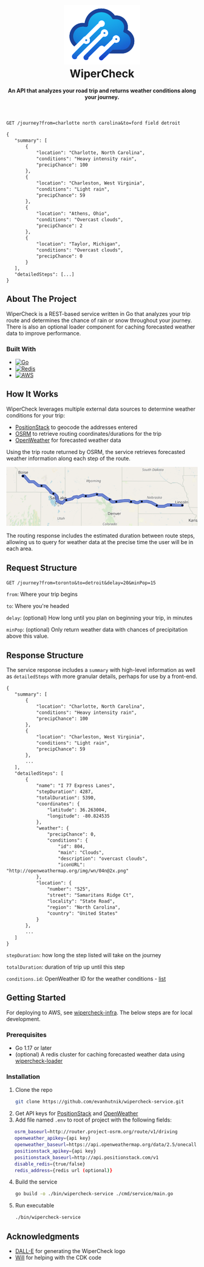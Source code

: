 
<h1 align="center">
  <br>
  <img src="images/logo.png" alt="WiperCheck" width="200">
  <br>
  WiperCheck
  <br>
</h1>
<h4 align="center">An API that analyzes your road trip and returns weather conditions along your journey.</h4>
<br/>


`GET /journey?from=charlotte north carolina&to=ford field detroit`


    { 
       "summary": [
           { 
               "location": "Charlotte, North Carolina", 
               "conditions": "Heavy intensity rain", 
               "precipChance": 100 
           }, 
           {   
               "location": "Charleston, West Virginia", 
               "conditions": "Light rain", 
               "precipChance": 59 
           },
           { 
               "location": "Athens, Ohio", 
               "conditions": "Overcast clouds", 
               "precipChance": 2 
           },
           { 
               "location": "Taylor, Michigan",
               "conditions": "Overcast clouds",
               "precipChance": 0 
           } 
       ],
       "detailedSteps": [...]
    }


## About The Project

WiperCheck is a REST-based service written in Go that analyzes your trip route and determines the chance of rain or snow throughout your journey. There is also an optional loader component for caching forecasted weather data to improve performance.

### Built With
* [![Go][go-shield]][go-url]
* [![Redis][redis-shield]][redis-url]
* [![AWS][aws-shield]][aws-url]

## How It Works
WiperCheck leverages multiple external data sources to determine weather conditions for your trip:
- [PositionStack](https://positionstack.com/) to geocode the addresses entered
- [OSRM](https://project-osrm.org/) to retrieve routing coordinates/durations for the trip
- [OpenWeather](https://openweathermap.org/) for forecasted weather data

Using the trip route returned by OSRM, the service retrieves forecasted weather information along each step of the route.

<img src="images/route.png" alt="Logo" width=700>

The routing response includes the estimated duration between route steps, allowing us to query for weather data at the precise time the user will be in each area.


## Request Structure

`GET /journey?from=toronto&to=detroit&delay=20&minPop=15`

`from`: Where your trip begins

`to`: Where you're headed

`delay`: (optional) How long until you plan on beginning your trip, in minutes

`minPop`: (optional) Only return weather data with chances of precipitation above this value.

## Response Structure
The service response includes a `summary` with high-level information as well as `detailedSteps` with more granular details, perhaps for use by a front-end.

    { 
       "summary": [
           { 
               "location": "Charlotte, North Carolina", 
               "conditions": "Heavy intensity rain", 
               "precipChance": 100 
           },
           { 
               "location": "Charleston, West Virginia", 
               "conditions": "Light rain", 
               "precipChance": 59 
           },
           ...
       ],
       "detailedSteps": [
           { 
               "name": "I 77 Express Lanes",
               "stepDuration": 4287, 
               "totalDuration": 5390,
               "coordinates": {
                   "latitude": 36.263004,
                   "longitude": -80.824535
               },
               "weather": { 
                   "precipChance": 0,
                   "conditions": {
                       "id": 804,
                       "main": "Clouds",
                       "description": "overcast clouds",
                       "iconURL": "http://openweathermap.org/img/wn/04n@2x.png"
               },
               "location": {
                   "number": "525",
                   "street": "Samaritans Ridge Ct",  
                   "locality": "State Road",
                   "region": "North Carolina",
                   "country": "United States"
               }      
           },
           ...
       ]
    }

`stepDuration`: how long the step listed will take on the journey

`totalDuration`: duration of trip up until this step

`conditions.id`: OpenWeather ID for the weather conditions - [list](https://openweathermap.org/weather-conditions#Weather-Condition-Codes-2)


## Getting Started
For deploying to AWS, see [wipercheck-infra](https://github.com/evanhutnik/wipercheck-infra). The below steps are for local development.

### Prerequisites
* Go 1.17 or later
* (optional) A redis cluster for caching forecasted weather data using [wipercheck-loader](https://github.com/evanhutnik/wipercheck-infra)

### Installation

1. Clone the repo
   ```sh
   git clone https://github.com/evanhutnik/wipercheck-service.git
   ```
2. Get API keys for [PositionStack](https://positionstack.com/product) and [OpenWeather](https://home.openweathermap.org/users/sign_up)
3. Add file named `.env` to root of project with the following fields:
```sh
   osrm_baseurl=http://router.project-osrm.org/route/v1/driving  
   openweather_apikey={api key}
   openweather_baseurl=https://api.openweathermap.org/data/2.5/onecall  
   positionstack_apikey={api key}  
   positionstack_baseurl=http://api.positionstack.com/v1  
   disable_redis={true/false}  
   redis_address={redis url (optional)}
   ```
4. Build the service
   ```sh
   go build -o ./bin/wipercheck-service ./cmd/service/main.go
   ```
5. Run executable
   ```sh
   ./bin/wipercheck-service
   ```
## Acknowledgments
* [DALL-E](https://openai.com/blog/dall-e/) for generating the WiperCheck logo
* [Will](https://github.com/whutchinson98) for helping with the CDK code

[go-shield]: https://img.shields.io/badge/Go-00ADD8?style=for-the-badge&logo=go&logoColor=white
[go-url]: https://go.dev/
[redis-shield]: https://img.shields.io/badge/redis-%23DD0031.svg?&style=for-the-badge&logo=redis&logoColor=white
[redis-url]: https://redis.io/
[aws-shield]: https://img.shields.io/badge/Amazon_AWS-232F3E?style=for-the-badge&logo=amazon-aws&logoColor=white
[aws-url]: https://aws.amazon.com/
